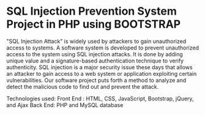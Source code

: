 # SQL Injection Prevention System Project in PHP using BOOTSTRAP
"SQL Injection Attack" is widely used by attackers to gain unauthorized access to systems. A software system is developed to prevent unauthorized access to the system using SQL injection attacks. It is done by adding unique value and a signature-based authentication technique to verify authenticity. SQL injection is a major security issue these days that allows an attacker to gain access to a web system or application exploiting certain vulnerabilities. Our software project puts forth a method to analyze and detect the malicious code to find out and prevent the attack.

Technologies used:
Front End : HTML, CSS, JavaScript, Bootstrap, jQuery, and Ajax
Back End: PHP and MySQL database
